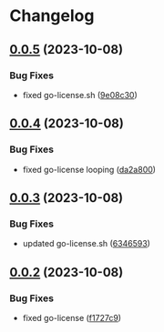 # Changelog

## [0.0.5](https://github.com/alexandremahdhaoui/git-hooks/compare/v0.0.4...v0.0.5) (2023-10-08)


### Bug Fixes

* fixed go-license.sh ([9e08c30](https://github.com/alexandremahdhaoui/git-hooks/commit/9e08c302430419693bd2e36680f4fb9cc16887e2))

## [0.0.4](https://github.com/alexandremahdhaoui/git-hooks/compare/v0.0.3...v0.0.4) (2023-10-08)


### Bug Fixes

* fixed go-license looping ([da2a800](https://github.com/alexandremahdhaoui/git-hooks/commit/da2a800ab77445ba1d45804b8e937f4090f70275))

## [0.0.3](https://github.com/alexandremahdhaoui/git-hooks/compare/v0.0.2...v0.0.3) (2023-10-08)


### Bug Fixes

* updated go-license.sh ([6346593](https://github.com/alexandremahdhaoui/git-hooks/commit/63465936b002fccd88c8472814f76d71bf83ddaf))

## [0.0.2](https://github.com/alexandremahdhaoui/git-hooks/compare/v0.0.1...v0.0.2) (2023-10-08)


### Bug Fixes

* fixed go-license ([f1727c9](https://github.com/alexandremahdhaoui/git-hooks/commit/f1727c9946606ecb1132bb2a70b39e5f0ecfa59a))
